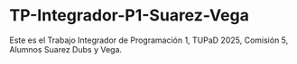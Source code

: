 # TP-Integrador-P1-Suarez-Vega
Este es el Trabajo Integrador de Programación 1, TUPaD 2025, Comisión 5, Alumnos Suarez Dubs y Vega.

